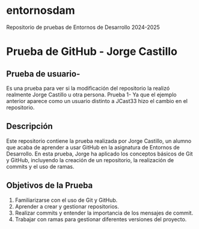 # entornosdam
Repositorio de pruebas de Entornos de Desarrollo 2024-2025

# Prueba de GitHub - Jorge Castillo

## Prueba de usuario- 
Es una prueba para ver si la modificación del repositorio la realizó realmente
Jorge Castillo u otra persona. Prueba 1- Ya que el ejemplo anterior aparece como un usuario distinto a JCast33 hizo el cambio en el repositorio.

## Descripción

Este repositorio contiene la prueba realizada por Jorge Castillo, un alumno que acaba de aprender a usar GitHub en la asignatura de Entornos de Desarrollo. En esta prueba, Jorge ha aplicado los conceptos básicos de Git y GitHub, incluyendo la creación de un repositorio, la realización de commits y el uso de ramas.


## Objetivos de la Prueba

1. Familiarizarse con el uso de Git y GitHub.
2. Aprender a crear y gestionar repositorios.
3. Realizar commits y entender la importancia de los mensajes de commit.
4. Trabajar con ramas para gestionar diferentes versiones del proyecto.

